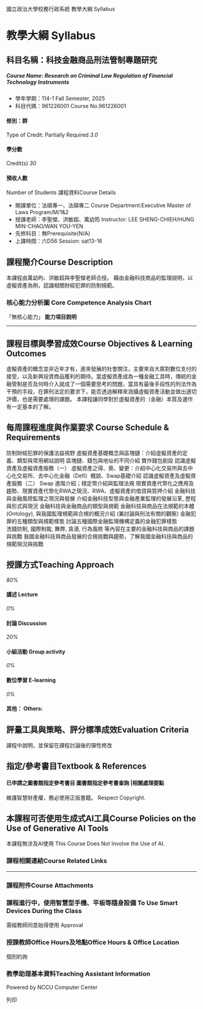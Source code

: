 國立政治大學校務行政系統 教學大綱 Syllabus
# 教學大綱 Syllabus
##  科目名稱：科技金融商品刑法管制專題研究
#####  Course Name: Research on Criminal Law Regulation of Financial Technology Instruments
  * 學年學期：114-1 Fall Semester, 2025 
  * 科目代碼：961226001 Course No.961226001


#### 修別：群
Type of Credit: Partially Required 
_3.0_
#### 學分數
Credit(s)
_30_
#### 預收人數
Number of Students
課程資料Course Details
  * 開課單位：法碩專一、法碩專二 Course Department:Executive Master of Laws Program/M/1&2 
  * 授課老師：李聖傑、洪敏超、萬幼筠 Instructor: LEE SHENG-CHIEH/HUNG MIN-CHAO/WAN YOU-YEN 
  * 先修科目：無Prerequisite(N/A)
  * 上課時間：六D56 Session: sat13-16


##  課程簡介Course Description
本課程由萬幼昀、洪敏超與李聖傑老師合授。
藉由金融科技商品的監理說明，以虛擬資產為例，認識相關財經犯罪的防制規範。
###  核心能力分析圖 Core Competence Analysis Chart
「無核心能力」 
**能力項目說明**
* * *
##  課程目標與學習成效Course Objectives & Learning Outcomes 
虛擬資產的概念並非近年才有，進來發展的社會關注，主要來自大眾對數位支付的接受，以及新興投資商品獲利的期待。當虛擬資產成為一種金融工具時，傳統的金融管制是否及何時介入就成了一個需要思考的問題，當具有最後手段性的刑法作為干預的手段，在罪刑法定的要求下，能否透過解釋來涵攝虛擬資產活動並做出適切評價，也是需要處理的課題。
本課程讓同學對於虛擬資產的（金融）本質及運作有一定基本的了解。
##  每周課程進度與作業要求 Course Schedule & Requirements
防制財經犯罪的保護法益視野
虛擬資產基礎概念與區塊鏈：介紹虛擬資產的定義、類型與常用網站說明 區塊鏈、錢包與地址的不同介紹
實作錢包創設
認識虛擬資產及虛擬資產服務（一）
虛擬資產之得、喪、變更：介紹中心化交易所與去中心化交易所、去中心化金融（Defi）概說、Swap基礎介紹
認識虛擬資產及虛擬資產服務（二）
Swap 進階介紹；穩定幣介紹與監理法規
現實資產代幣化之應用及趨勢、現實資產代幣化RWA之現況、RWA、虛擬資產的借貸與質押介紹
金融科技與金融風險監理之現況與發展
介紹金融科技型態與金融產業監理的發展沿革, 歷程與形式與現況
金融科技與金融商品的類型與規範
金融科技與商品在法規範的本體(Ontology), 與我國監理規範與合規的概況介紹 (兼討論與刑法有關的觀察)
金融犯罪的五種類型與規範樣態
討論五種國際金融監理機構定義的金融犯罪樣態  
洗錢防制, 國際制裁, 舞弊, 貪瀆, 行為風險 等內容在主要的金融科技與商品的課題與挑戰
我國金融科技與商品發展的合規挑戰與趨勢，了解我國金融科技與商品的規範現況與挑戰
##  授課方式Teaching Approach
_80%_
####  講述 Lecture
_0%_
####  討論 Discussion
_20%_
####  小組活動 Group activity
_0%_
####  數位學習 E-learning
_0%_
####  其他： Others:
##  評量工具與策略、評分標準成效Evaluation Criteria
課程中說明，並保留在課程討論後的彈性修改
##  指定/參考書目Textbook & References
####  已申請之圖書館指定參考書目  圖書館指定參考書查詢 |相關處理要點
維護智慧財產權，務必使用正版書籍。 Respect Copyright.
##  本課程可否使用生成式AI工具Course Policies on the Use of Generative AI Tools
本課程無涉及AI使用 This Course Does Not Involve the Use of AI.
###  課程相關連結Course Related Links
* * *
###  課程附件Course Attachments
###  課程進行中，使用智慧型手機、平板等隨身設備 To Use Smart Devices During the Class
需經教師同意始得使用  Approval
###  授課教師Office Hours及地點Office Hours & Office Location
個別約詢
###  教學助理基本資料Teaching Assistant Information
Powered by NCCU Computer Center
  
列印
